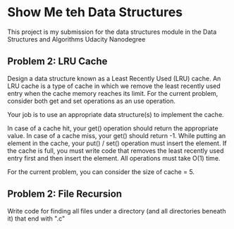 # Show Me teh Data Structures

This project is my submission for the data structures module in the Data Structures and Algorithms Udacity Nanodegree

## Problem 2: LRU Cache
Design a data structure known as a Least Recently Used (LRU) cache. An LRU cache is a type of cache in which we remove the least recently used entry when the cache memory reaches its limit. For the current problem, consider both get and set operations as an use operation.

Your job is to use an appropriate data structure(s) to implement the cache.

In case of a cache hit, your get() operation should return the appropriate value.
In case of a cache miss, your get() should return -1.
While putting an element in the cache, your put() / set() operation must insert the element. If the cache is full, you must write code that removes the least recently used entry first and then insert the element.
All operations must take O(1) time.

For the current problem, you can consider the size of cache = 5.

## Problem 2: File Recursion
Write code for finding all files under a directory (and all directories beneath it) that end with ".c"
